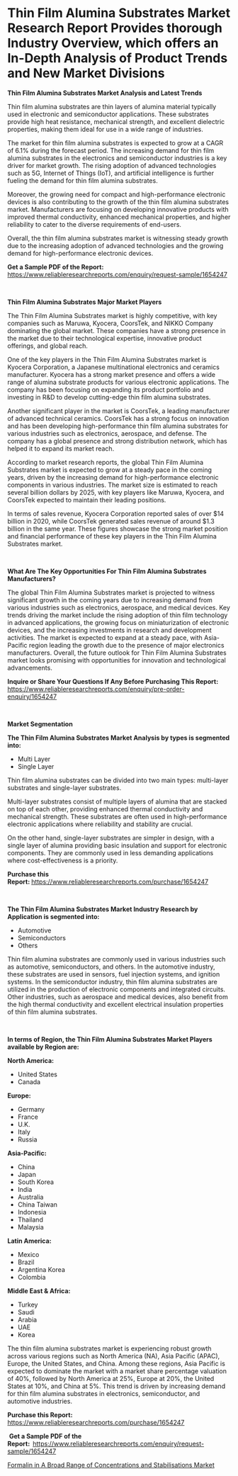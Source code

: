 <p><h1>Thin Film Alumina Substrates Market Research Report Provides thorough Industry Overview, which offers an In-Depth Analysis of Product Trends and New Market Divisions</h1></p><p><strong>Thin Film Alumina Substrates Market Analysis and Latest Trends</strong></p>
<p><p>Thin film alumina substrates are thin layers of alumina material typically used in electronic and semiconductor applications. These substrates provide high heat resistance, mechanical strength, and excellent dielectric properties, making them ideal for use in a wide range of industries.</p><p>The market for thin film alumina substrates is expected to grow at a CAGR of 6.1% during the forecast period. The increasing demand for thin film alumina substrates in the electronics and semiconductor industries is a key driver for market growth. The rising adoption of advanced technologies such as 5G, Internet of Things (IoT), and artificial intelligence is further fueling the demand for thin film alumina substrates.</p><p>Moreover, the growing need for compact and high-performance electronic devices is also contributing to the growth of the thin film alumina substrates market. Manufacturers are focusing on developing innovative products with improved thermal conductivity, enhanced mechanical properties, and higher reliability to cater to the diverse requirements of end-users.</p><p>Overall, the thin film alumina substrates market is witnessing steady growth due to the increasing adoption of advanced technologies and the growing demand for high-performance electronic devices.</p></p>
<p><strong>Get a Sample PDF of the Report:&nbsp;</strong> <a href="https://www.reliableresearchreports.com/enquiry/request-sample/1654247">https://www.reliableresearchreports.com/enquiry/request-sample/1654247</a></p>
<p>&nbsp;</p>
<p><strong>Thin Film Alumina Substrates Major Market Players</strong></p>
<p><p>The Thin Film Alumina Substrates market is highly competitive, with key companies such as Maruwa, Kyocera, CoorsTek, and NIKKO Company dominating the global market. These companies have a strong presence in the market due to their technological expertise, innovative product offerings, and global reach.</p><p>One of the key players in the Thin Film Alumina Substrates market is Kyocera Corporation, a Japanese multinational electronics and ceramics manufacturer. Kyocera has a strong market presence and offers a wide range of alumina substrate products for various electronic applications. The company has been focusing on expanding its product portfolio and investing in R&D to develop cutting-edge thin film alumina substrates.</p><p>Another significant player in the market is CoorsTek, a leading manufacturer of advanced technical ceramics. CoorsTek has a strong focus on innovation and has been developing high-performance thin film alumina substrates for various industries such as electronics, aerospace, and defense. The company has a global presence and strong distribution network, which has helped it to expand its market reach.</p><p>According to market research reports, the global Thin Film Alumina Substrates market is expected to grow at a steady pace in the coming years, driven by the increasing demand for high-performance electronic components in various industries. The market size is estimated to reach several billion dollars by 2025, with key players like Maruwa, Kyocera, and CoorsTek expected to maintain their leading positions.</p><p>In terms of sales revenue, Kyocera Corporation reported sales of over $14 billion in 2020, while CoorsTek generated sales revenue of around $1.3 billion in the same year. These figures showcase the strong market position and financial performance of these key players in the Thin Film Alumina Substrates market.</p></p>
<p>&nbsp;</p>
<p><strong>What Are The Key Opportunities For Thin Film Alumina Substrates Manufacturers?</strong></p>
<p><p>The global Thin Film Alumina Substrates market is projected to witness significant growth in the coming years due to increasing demand from various industries such as electronics, aerospace, and medical devices. Key trends driving the market include the rising adoption of thin film technology in advanced applications, the growing focus on miniaturization of electronic devices, and the increasing investments in research and development activities. The market is expected to expand at a steady pace, with Asia-Pacific region leading the growth due to the presence of major electronics manufacturers. Overall, the future outlook for Thin Film Alumina Substrates market looks promising with opportunities for innovation and technological advancements.</p></p>
<p><strong>Inquire or Share Your Questions If Any Before Purchasing This Report:</strong> <a href="https://www.reliableresearchreports.com/enquiry/pre-order-enquiry/1654247">https://www.reliableresearchreports.com/enquiry/pre-order-enquiry/1654247</a></p>
<p>&nbsp;</p>
<p><strong>Market Segmentation</strong></p>
<p><strong>The Thin Film Alumina Substrates Market Analysis by types is segmented into:</strong></p>
<p><ul><li>Multi Layer</li><li>Single Layer</li></ul></p>
<p><p>Thin film alumina substrates can be divided into two main types: multi-layer substrates and single-layer substrates. </p><p>Multi-layer substrates consist of multiple layers of alumina that are stacked on top of each other, providing enhanced thermal conductivity and mechanical strength. These substrates are often used in high-performance electronic applications where reliability and stability are crucial.</p><p>On the other hand, single-layer substrates are simpler in design, with a single layer of alumina providing basic insulation and support for electronic components. They are commonly used in less demanding applications where cost-effectiveness is a priority.</p></p>
<p><strong>Purchase this Report:&nbsp;</strong><a href="https://www.reliableresearchreports.com/purchase/1654247">https://www.reliableresearchreports.com/purchase/1654247</a></p>
<p>&nbsp;</p>
<p><strong>The Thin Film Alumina Substrates Market Industry Research by Application is segmented into:</strong></p>
<p><ul><li>Automotive</li><li>Semiconductors</li><li>Others</li></ul></p>
<p><p>Thin film alumina substrates are commonly used in various industries such as automotive, semiconductors, and others. In the automotive industry, these substrates are used in sensors, fuel injection systems, and ignition systems. In the semiconductor industry, thin film alumina substrates are utilized in the production of electronic components and integrated circuits. Other industries, such as aerospace and medical devices, also benefit from the high thermal conductivity and excellent electrical insulation properties of thin film alumina substrates.</p></p>
<p>&nbsp;</p>
<p><strong>In terms of Region, the Thin Film Alumina Substrates Market Players available by Region are:</strong></p>
<p>
    <p> <strong> North America: </strong>
        <ul>
            <li>United States</li>
            <li>Canada</li>
        </ul>
        </p> 
    <p> <strong> Europe: </strong>
        <ul>
            <li>Germany</li>
            <li>France</li>
            <li>U.K.</li>
            <li>Italy</li>
            <li>Russia</li>
        </ul>
        </p> 
    <p> <strong> Asia-Pacific: </strong>
        <ul>
            <li>China</li>
            <li>Japan</li>
            <li>South Korea</li>
            <li>India</li>
            <li>Australia</li>
            <li>China Taiwan</li>
            <li>Indonesia</li>
            <li>Thailand</li>
            <li>Malaysia</li>
        </ul>
        </p> 
    <p> <strong> Latin America: </strong>
        <ul>
            <li>Mexico</li>
            <li>Brazil</li>
            <li>Argentina Korea</li>
            <li>Colombia</li>
        </ul>
        </p> 
    <p> <strong> Middle East & Africa: </strong>
        <ul>
            <li>Turkey</li>
            <li>Saudi</li>
            <li>Arabia</li>
            <li>UAE</li>
            <li>Korea</li>
        </ul>
    </p>
    </p>
<p><p>The thin film alumina substrates market is experiencing robust growth across various regions such as North America (NA), Asia Pacific (APAC), Europe, the United States, and China. Among these regions, Asia Pacific is expected to dominate the market with a market share percentage valuation of 40%, followed by North America at 25%, Europe at 20%, the United States at 10%, and China at 5%. This trend is driven by increasing demand for thin film alumina substrates in electronics, semiconductor, and automotive industries.</p></p>
<p><strong>Purchase this Report: </strong><a href="https://www.reliableresearchreports.com/purchase/1654247">https://www.reliableresearchreports.com/purchase/1654247</a></p>
<p>&nbsp;<strong>Get a Sample PDF of the Report:&nbsp;&nbsp;</strong><a href="https://www.reliableresearchreports.com/enquiry/request-sample/1654247">https://www.reliableresearchreports.com/enquiry/request-sample/1654247</a></p>
<p><strong></strong></p>
<p><p><a href="https://carnation-joke-41f.notion.site/Formalin-in-A-Broad-Range-of-Concentrations-and-Stabilisations-Market-Size-and-Examines-its-Market--05de077694394241be4b0796465c3df1">Formalin in A Broad Range of Concentrations and Stabilisations Market</a></p></p>